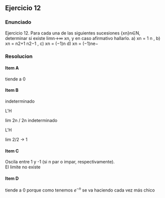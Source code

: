 ## Ejercicio 12

### Enunciado

Ejercicio 12. Para cada una de las siguientes sucesiones {xn}n∈N, determinar si existe
limn→∞ xn, y en caso afirmativo hallarlo.
a) xn = 1
n ,
b) xn = n2+1
n2−1 ,
c) xn = (−1)n
d) xn = (−1)ne−

### Resolucion 

#### Item A
tiende a 0

#### Item B
indeterminado

L'H

lim 2n / 2n
indeterminado

L'H

lim 2/2 -> 1

#### Item C

Oscila entre 1 y -1 (si n par o impar, respectivamente).  
El limite no existe

#### Item D
tiende a 0 porque como tenemos $e^{-n}$ se va haciendo cada vez más chico